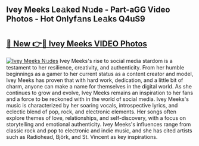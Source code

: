 ## Ivey Meeks Le𝚊ked N𝚞de - Part-aGG Video Photos - Hot Onlyf𝚊ns Le𝚊ks Q4uS9

# <h2><a href="http://ab47600.deff.icu/?id=Ivey+Meeks">🔗 New 👉🔴 Ivey Meeks VIDEO Photos</a></h2>

[![Ivey Meeks N𝚞des](https://i.imgur.com/rIISA9y.gif)](http://ab47600.deff.icu/?id=Ivey+Meeks)
Ivey Meeks's rise to social media stardom is a testament to her resilience, creativity, and authenticity. From her humble beginnings as a gamer to her current status as a content creator and model, Ivey Meeks has proven that with hard work, dedication, and a little bit of charm, anyone can make a name for themselves in the digital world. As she continues to grow and evolve, Ivey Meeks remains an inspiration to her fans and a force to be reckoned with in the world of social media. Ivey Meeks's music is characterized by her soaring vocals, introspective lyrics, and eclectic blend of pop, rock, and electronic elements. Her songs often explore themes of love, relationships, and self-discovery, with a focus on storytelling and emotional authenticity. Ivey Meeks's influences range from classic rock and pop to electronic and indie music, and she has cited artists such as Radiohead, Björk, and St. Vincent as key inspirations.
